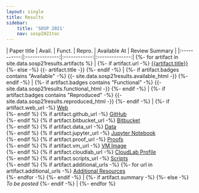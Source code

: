 ```yaml
---
layout: single
title: Results
sidebar:
    title: 'SOSP 2021'
    nav: sosp2021toc
---
```


| Paper title | Avail. | Funct. | Repro. | Available At | Review Summary |
|:-----------:|:--------------:|:------------:|:--------------:|
{%- for artifact in site.data.sosp21results.artifacts %}
| {%- if artifact.url -%}
    [{{artifact.title}}]({{artifact.url}})
  {%- else -%}
    {{- artifact.title -}}
  {%- endif -%}
| {%- if artifact.badges contains "Available" -%}
    {{- site.data.sosp21results.available_html -}}
  {%- endif -%}
| {%- if artifact.badges contains "Functional" -%}
    {{- site.data.sosp21results.functional_html -}}
  {%- endif -%}
| {%- if artifact.badges contains "Reproduced" -%}
    {{- site.data.sosp21results.reproduced_html -}}
    {%- endif -%}
| {%- if artifact.web_url -%}
      [Web]({{artifact.web_url}})<br>
  {%- endif %} {% if artifact.github_url -%}
      [GitHub]({{artifact.github_url}})<br>
  {%- endif %} {% if artifact.bitbucket_url -%}
      [Bitbucket]({{artifact.bitbucket_url}})<br>
  {%- endif %} {% if artifact.data_url -%}
      [Data]({{artifact.data_url}})<br>
  {%- endif %} {% if artifact.jupyter_url -%}
      [Jupyter&nbsp;Notebook]({{artifact.jupyter_url}})<br>
  {%- endif %} {% if artifact.proof_url -%}
      [Proofs]({{artifact.proof_url}})<br>
  {%- endif %} {% if artifact.vm_url -%}
      [VM&nbsp;Image]({{artifact.vm_url}})<br>
  {%- endif %} {% if artifact.cloudlab_url -%}
      [CloudLab&nbsp;Profile]({{artifact.cloudlab_url}})<br>
  {%- endif %} {% if artifact.scripts_url -%}
      [Scripts]({{artifact.scripts_url}})<br>
  {%- endif %} {% if artifact.additional_urls -%}
      {%- for url in artifact.additional_urls -%}
          [Additional&nbsp;Resources]({{url}})<br>
      {%- endfor -%}
  {%- endif -%}
| {%- if artifact.summary -%}
  {%- else -%}
    *To be posted*
  {%- endif -%}
|
{%- endfor %}

